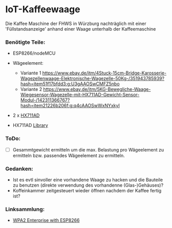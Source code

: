# IoT-Kaffeewaage
Die Kaffee Maschine der FHWS in Würzburg nachträglich mit einer 'Füllstandsanzeige' anhand einer Waage unterhalb der Kaffeemaschine


### Benötigte Teile:
* ESP8266/nodeMCU
* Wägeelement:  
    * Variante 1 https://www.ebay.de/itm/4Stuck-15cm-Bridge-Karosserie-Wagezellenwaage-Elektronische-Wagezelle-50Kg-/351943785939?hash=item51f17bfdd3:g:U3gAAOSwCMFZ5nbo
    * Variante 2 https://www.ebay.de/itm/5KG-Bewegliche-Waage-Wiegesensor-Wagezelle-mit-HX711AD-Gewicht-Sensor-Modul-/142311366767?hash=item21226b206f:g:q4cAAOSwWxNYxkyI

* 2 x [HX711AD](https://www.ebay.de/itm/5PCS-Arduino-HX711-Sensor-Dual-Channel-24-Bit-Precision-A-D-Module-TE201-/381273089433?hash=item58c5a5a599:g:kGAAAOSw9eVXVXMF) 
* HX711AD [Library](https://github.com/bogde/HX711)


### ToDo:

- [ ] Gesammtgewicht ermitteln um die max. Belastung pro Wägeelement zu ermitteln bzw. passendes Wägeelement zu ermitteln.

### Gedanken:

* Ist es evtl sinvoller eine vorhandene Waage zu hacken und die Bauteile zu benutzen (direkte verwendung des vorhandenne (Glas-)Gehäuses)?
* Koffeinkammer zeitgesteuert wieder öffnen nachdem der Kaffee fertig ist?


### Linksammlung:
* [WPA2 Enterprise with ESP8266](https://www.hallgeirholien.no/post/esp8266-eap/)